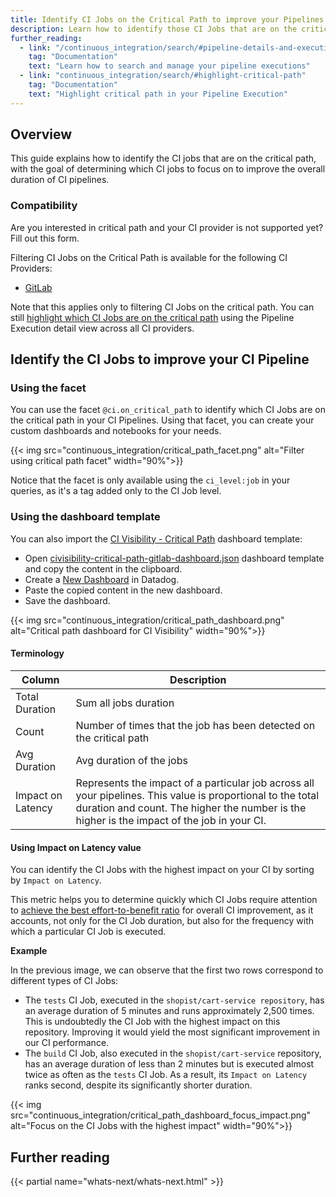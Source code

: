 ```yaml
---
title: Identify CI Jobs on the Critical Path to improve your Pipelines
description: Learn how to identify those CI Jobs that are on the critical path to improve the duration of your CI Pipelines.
further_reading:
  - link: "/continuous_integration/search/#pipeline-details-and-executions"
    tag: "Documentation"
    text: "Learn how to search and manage your pipeline executions"
  - link: "continuous_integration/search/#highlight-critical-path"
    tag: "Documentation"
    text: "Highlight critical path in your Pipeline Execution"
---
```


## Overview

This guide explains how to identify the CI jobs that are on the critical path, with the goal of determining which CI jobs to focus on to improve the overall duration of CI pipelines.

### Compatibility

<div class="alert alert-info">Are you interested in critical path and your CI provider is not supported yet? Fill out this form.</div>

Filtering CI Jobs on the Critical Path is available for the following CI Providers:
* [GitLab][3]

Note that this applies only to filtering CI Jobs on the critical path. You can still [highlight which CI Jobs are on the critical path][4] using the Pipeline Execution detail view across all CI providers.

## Identify the CI Jobs to improve your CI Pipeline

### Using the facet

You can use the facet `@ci.on_critical_path` to identify which CI Jobs are on the critical path in your CI Pipelines.
Using that facet, you can create your custom dashboards and notebooks for your needs.

{{< img src="continuous_integration/critical_path_facet.png" alt="Filter using critical path facet" width="90%">}}

Notice that the facet is only available using the `ci_level:job` in your queries, as it's a tag added only to the CI Job level.

### Using the dashboard template

You can also import the [CI Visibility - Critical Path][1] dashboard template:
- Open [civisibility-critical-path-gitlab-dashboard.json][1] dashboard template and copy the content in the clipboard.
- Create a [New Dashboard][2] in Datadog.
- Paste the copied content in the new dashboard.
- Save the dashboard.

{{< img src="continuous_integration/critical_path_dashboard.png" alt="Critical path dashboard for CI Visibility" width="90%">}}

#### Terminology

| Column            | Description                                                                                                                                                                                               |
|-------------------|-----------------------------------------------------------------------------------------------------------------------------------------------------------------------------------------------------------|
| Total Duration    | Sum all jobs duration                                                                                                                                                                                     |
| Count             | Number of times that the job has been detected on the critical path                                                                                                                                       |
| Avg Duration      | Avg duration of the jobs                                                                                                                                                                                  |
| Impact on Latency | Represents the impact of a particular job across all your pipelines. This value is proportional to the total duration and count. The higher the number is the higher is the impact of the job in your CI. |

#### Using Impact on Latency value

You can identify the CI Jobs with the highest impact on your CI by sorting by `Impact on Latency`.

This metric helps you to determine quickly which CI Jobs require attention to <u>achieve the best effort-to-benefit ratio</u> for overall CI improvement, as it accounts, not only for the CI Job duration, but also for the frequency with which a particular CI Job is executed.

**Example**

In the previous image, we can observe that the first two rows correspond to different types of CI Jobs:

- The `tests` CI Job, executed in the `shopist/cart-service repository`, has an average duration of 5 minutes and runs approximately 2,500 times. This is undoubtedly the CI Job with the highest impact on this repository. Improving it would yield the most significant improvement in our CI performance.
- The `build` CI Job, also executed in the `shopist/cart-service` repository, has an average duration of less than 2 minutes but is executed almost twice as often as the `tests` CI Job. As a result, its `Impact on Latency` ranks second, despite its significantly shorter duration.

{{< img src="continuous_integration/critical_path_dashboard_focus_impact.png" alt="Focus on the CI Jobs with the highest impact" width="90%">}}

## Further reading

{{< partial name="whats-next/whats-next.html" >}}

[1]: /resources/json/civisibility-critical-path-gitlab-dashboard.json
[2]: /dashboards/
[3]: /continuous_integration/pipelines/gitlab/?tab=gitlabcom
[4]: /continuous_integration/search/#highlight-critical-path